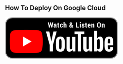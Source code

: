 
## How To Deploy On Google Cloud

<a href="https://www.youtube.com/@AshutoshGoswami24" target="_blank">
    <img src="https://raw.githubusercontent.com/AshutoshGoswami24/Me/refs/heads/main/img/wathconyt.png" alt="Wathconyt">
</a>
